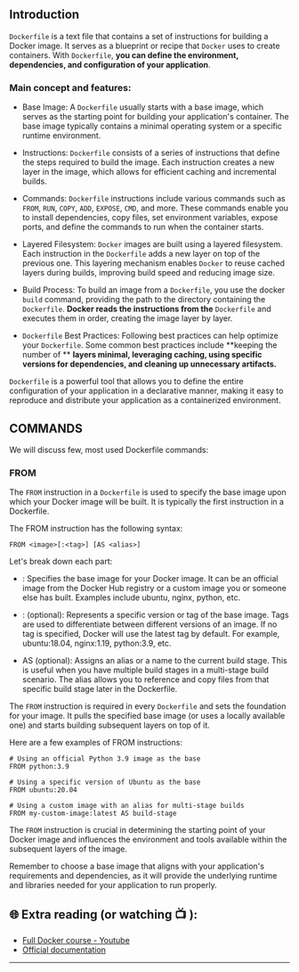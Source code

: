 ## Introduction

`Dockerfile` is a text file that contains a set of instructions for building a Docker image. It serves as a blueprint or recipe that `Docker` uses to create containers. With `Dockerfile`, **you can define the environment, dependencies, and configuration of your application**.

### Main concept and features:

- Base Image: A `Dockerfile` usually starts with a base image, which serves as the starting point for building your application's container. The base 
  image typically contains a minimal operating system or a specific runtime environment.

- Instructions: `Dockerfile` consists of a series of instructions that define the steps required to build the image. Each instruction creates a new layer 
  in the image, which allows for efficient caching and incremental builds.

- Commands: `Dockerfile` instructions include various commands such as `FROM`, `RUN`, `COPY`, `ADD`, `EXPOSE`, `CMD`, and more. These commands enable you 
  to install dependencies, copy files, set environment variables, expose ports, and define the commands to run when the container starts.

- Layered Filesystem: `Docker` images are built using a layered filesystem. Each instruction in the `Dockerfile` adds a new layer on top of the previous 
  one. This layering mechanism enables `Docker` to reuse cached layers during builds, improving build speed and reducing image size.

- Build Process: To build an image from a `Dockerfile`, you use the docker `build` command, providing the path to the directory containing the 
  `Dockerfile`. **Docker reads the instructions from the** `Dockerfile` and executes them in order, creating the image layer by layer.

- `Dockerfile` Best Practices: Following best practices can help optimize your `Dockerfile`. Some common best practices include **keeping the number of **
   **layers minimal, leveraging caching, using specific versions for dependencies, and cleaning up unnecessary artifacts.**

`Dockerfile` is a powerful tool that allows you to define the entire configuration of your application in a declarative manner, making it easy to reproduce and distribute your application as a containerized environment.


## COMMANDS
We will discuss few, most used Dockerfile commands: 

### FROM 
The `FROM` instruction in a `Dockerfile` is used to specify the base image upon which your Docker image will be built. It is typically the first instruction in a Dockerfile.

The FROM instruction has the following syntax:

```docker
FROM <image>[:<tag>] [AS <alias>]
```

Let's break down each part:

 - <image>: Specifies the base image for your Docker image. It can be an official image from the Docker Hub registry or a custom image you or someone 
   else has built. Examples include ubuntu, nginx, python, etc.

 - :<tag> (optional): Represents a specific version or tag of the base image. Tags are used to differentiate between different versions of an image. If 
   no tag is specified, Docker will use the latest tag by default. For example, ubuntu:18.04, nginx:1.19, python:3.9, etc.

 - AS <alias> (optional): Assigns an alias or a name to the current build stage. This is useful when you have multiple build stages in a multi-stage 
   build scenario. The alias allows you to reference and copy files from that specific build stage later in the Dockerfile.

The `FROM` instruction is required in every `Dockerfile` and sets the foundation for your image. It pulls the specified base image (or uses a locally available one) and starts building subsequent layers on top of it.

Here are a few examples of FROM instructions:

```docker
# Using an official Python 3.9 image as the base
FROM python:3.9

# Using a specific version of Ubuntu as the base
FROM ubuntu:20.04

# Using a custom image with an alias for multi-stage builds
FROM my-custom-image:latest AS build-stage
```
The `FROM` instruction is crucial in determining the starting point of your Docker image and influences the environment and tools available within the subsequent layers of the image.

Remember to choose a base image that aligns with your application's requirements and dependencies, as it will provide the underlying runtime and libraries needed for your application to run properly.

## 🌐  Extra reading (or watching 📺 ):

* [Full Docker course - Youtube](https://www.youtube.com/watch?v=pTFZFxd4hOI)
* [Official documentation](https://docs.docker.com/)
***